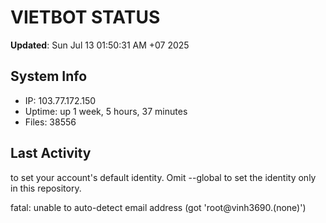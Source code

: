 # VIETBOT STATUS
**Updated**: Sun Jul 13 01:50:31 AM +07 2025

## System Info
- IP: 103.77.172.150
- Uptime: up 1 week, 5 hours, 37 minutes
- Files: 38556

## Last Activity

to set your account's default identity.
Omit --global to set the identity only in this repository.

fatal: unable to auto-detect email address (got 'root@vinh3690.(none)')
